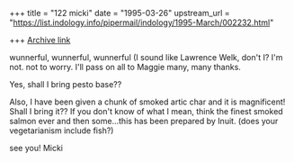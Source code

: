 +++
title = "122 micki"
date = "1995-03-26"
upstream_url = "https://list.indology.info/pipermail/indology/1995-March/002232.html"

+++
[Archive link](https://list.indology.info/pipermail/indology/1995-March/002232.html)

wunnerful, wunnerful, wunnerful (I sound like Lawrence Welk,
don't I?  I'm not.  not to worry.  I'll pass on all to Maggie
many, many thanks.

Yes, shall I bring pesto base??

Also, I have been given a chunk of smoked artic char and it is
magnificent!  Shall I bring it??   If you don't know of what I
mean, think the finest smoked salmon ever and then some...this
has been prepared by Inuit.  (does your vegetarianism include fish?)

see you!
        Micki





